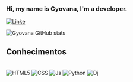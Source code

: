 ### Hi, my name is Gyovana, I'm a developer.

[![Linke](https://img.shields.io/badge/LinkedIn-0077B5?style=for-the-badge&logo=linkedin&logoColor=white)](https://www.linkedin.com/in/gyovana-lucena-34573b226/)

![Gyovana GitHub stats](https://github-readme-stats.vercel.app/api?username=GyovanaLuni&show_icons=true&theme=synthwave)

## Conhecimentos

<div style ="display: inline_block"><br/>
  <img align="center" alt="HTML5" src="https://img.shields.io/badge/HTML5-E34F26?style=for-the-badge&logo=html5&logoColor=white"/>
  <img align="center" alt="CSS" src="https://img.shields.io/badge/CSS3-1572B6?style=for-the-badge&logo=css3&logoColor=white"/>
  <img align="center" alt="Js" src="https://img.shields.io/badge/JavaScript-F7DF1E?style=for-the-badge&logo=javascript&logoColor=black"/>
  <img align="center" alt="Python" src="https://img.shields.io/badge/Python-14354C?style=for-the-badge&logo=python&logoColor=white"/>
  <img align="center" alt="Dj" src="https://img.shields.io/badge/Django-092E20?style=for-the-badge&logo=django&logoColor=white"/>
</div>
